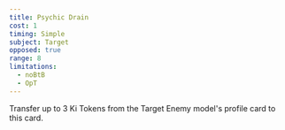 ```yaml
---
title: Psychic Drain
cost: 1
timing: Simple
subject: Target
opposed: true
range: 8
limitations:
  - noBtB
  - OpT
---
```

Transfer up to 3 Ki Tokens from the Target Enemy model's profile card to this card.